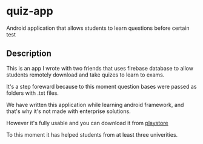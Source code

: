 # quiz-app
Android application that allows students to learn questions before certain test

## Description

This is an app I wrote with two friends that uses firebase database to allow students remotely download and take quizes to learn to exams.

It's a step foreward because to this moment question bases were passed as folders with .txt files.

We have written this application while learning android framework, and that's why it's not made with enterprise solutions.

However it's fully usable and you can download it from [playstore](https://play.google.com/store/apps/details?id=com.shadowtesseract.politests&hl=en_US)

To this moment it has helped students from at least three univerities.

